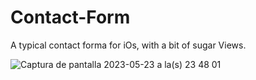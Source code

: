# Contact-Form

A typical contact forma for iOs, with a bit of sugar Views.

![Captura de pantalla 2023-05-23 a la(s) 23 48 01](https://github.com/Jazperist/Contact-Form/assets/39943709/eb8ab5f8-f8bc-4bb3-9d0b-d6f9078ce987)
